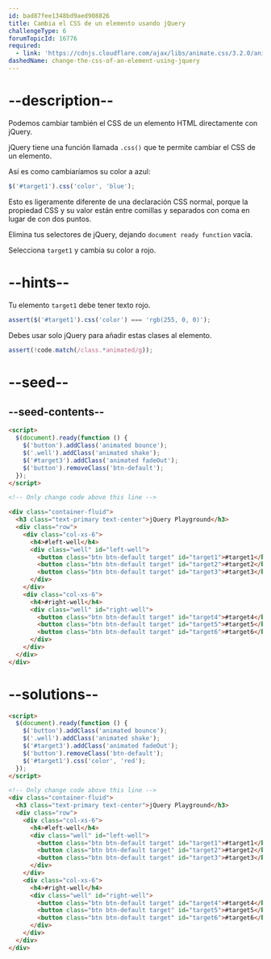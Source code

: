 ```yaml
---
id: bad87fee1348bd9aed908826
title: Cambia el CSS de un elemento usando jQuery
challengeType: 6
forumTopicId: 16776
required:
  - link: 'https://cdnjs.cloudflare.com/ajax/libs/animate.css/3.2.0/animate.css'
dashedName: change-the-css-of-an-element-using-jquery
---
```


# --description--

Podemos cambiar también el CSS de un elemento HTML directamente con jQuery.

jQuery tiene una función llamada `.css()` que te permite cambiar el CSS de un elemento.

Así es como cambiaríamos su color a azul:

```js
$('#target1').css('color', 'blue');
```

Esto es ligeramente diferente de una declaración CSS normal, porque la propiedad CSS y su valor están entre comillas y separados con coma en lugar de con dos puntos.

Elimina tus selectores de jQuery, dejando `document ready function` vacía.

Selecciona `target1` y cambia su color a rojo.

# --hints--

Tu elemento `target1` debe tener texto rojo.

```js
assert($('#target1').css('color') === 'rgb(255, 0, 0)');
```

Debes usar solo jQuery para añadir estas clases al elemento.

```js
assert(!code.match(/class.*animated/g));
```

# --seed--

## --seed-contents--

```html
<script>
  $(document).ready(function () {
    $('button').addClass('animated bounce');
    $('.well').addClass('animated shake');
    $('#target3').addClass('animated fadeOut');
    $('button').removeClass('btn-default');
  });
</script>

<!-- Only change code above this line -->

<div class="container-fluid">
  <h3 class="text-primary text-center">jQuery Playground</h3>
  <div class="row">
    <div class="col-xs-6">
      <h4>#left-well</h4>
      <div class="well" id="left-well">
        <button class="btn btn-default target" id="target1">#target1</button>
        <button class="btn btn-default target" id="target2">#target2</button>
        <button class="btn btn-default target" id="target3">#target3</button>
      </div>
    </div>
    <div class="col-xs-6">
      <h4>#right-well</h4>
      <div class="well" id="right-well">
        <button class="btn btn-default target" id="target4">#target4</button>
        <button class="btn btn-default target" id="target5">#target5</button>
        <button class="btn btn-default target" id="target6">#target6</button>
      </div>
    </div>
  </div>
</div>
```

# --solutions--

```html
<script>
  $(document).ready(function () {
    $('button').addClass('animated bounce');
    $('.well').addClass('animated shake');
    $('#target3').addClass('animated fadeOut');
    $('button').removeClass('btn-default');
    $('#target1').css('color', 'red');
  });
</script>

<!-- Only change code above this line -->
<div class="container-fluid">
  <h3 class="text-primary text-center">jQuery Playground</h3>
  <div class="row">
    <div class="col-xs-6">
      <h4>#left-well</h4>
      <div class="well" id="left-well">
        <button class="btn btn-default target" id="target1">#target1</button>
        <button class="btn btn-default target" id="target2">#target2</button>
        <button class="btn btn-default target" id="target3">#target3</button>
      </div>
    </div>
    <div class="col-xs-6">
      <h4>#right-well</h4>
      <div class="well" id="right-well">
        <button class="btn btn-default target" id="target4">#target4</button>
        <button class="btn btn-default target" id="target5">#target5</button>
        <button class="btn btn-default target" id="target6">#target6</button>
      </div>
    </div>
  </div>
</div>
```

